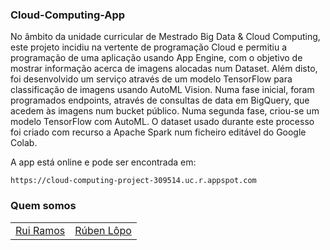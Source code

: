 ### Cloud-Computing-App

No âmbito da unidade curricular de Mestrado Big Data & Cloud Computing, este projeto incidiu na vertente de programação Cloud e permitiu a programação de uma aplicação usando App Engine, com o objetivo de mostrar informação acerca de imagens alocadas num Dataset.
Além disto, foi desenvolvido um serviço através de um modelo TensorFlow para classificação de imagens usando AutoML Vision.
Numa fase inicial, foram programados endpoints, através de consultas de data em BigQuery, que acedem às imagens num bucket público.
Numa segunda fase, criou-se um modelo TensorFlow com AutoML. O dataset usado durante este processo foi criado com recurso a Apache Spark num ficheiro editável do Google Colab. 

A app está online e pode ser encontrada em: 
```
https://cloud-computing-project-309514.uc.r.appspot.com
```

### Quem somos

<table>
    <tbody>
        <tr>
            <td><a href="https://github.com/ruijramos">Rui Ramos</a></td>
            <td><a href="https://github.com/raluxu">Rúben Lôpo</a></td>
        </tr>
    </tbody>
</table>
